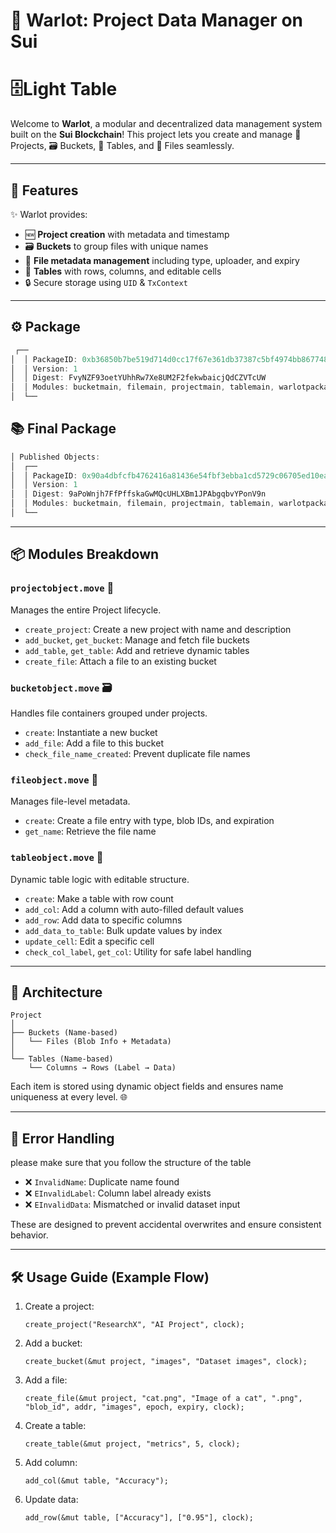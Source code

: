 

# 📁 Warlot: Project Data Manager on Sui
# 🗄️Light Table 
Welcome to **Warlot**, a modular and decentralized data management system built on the **Sui Blockchain**! This project lets you create and manage 🧱 Projects, 🗃️ Buckets, 📝 Tables, and 📄 Files seamlessly.

---

## 🚀 Features

✨ Warlot provides:

- 🆕 **Project creation** with metadata and timestamp  
- 🗃️ **Buckets** to group files with unique names  
- 📄 **File metadata management** including type, uploader, and expiry  
- 📝 **Tables** with rows, columns, and editable cells  
- 🔒 Secure storage using `UID` & `TxContext`  

---
## ⚙️ Package
```rust
 ┌──                                                                                             
│  │ PackageID: 0xb36850b7be519d714d0cc17f67e361db37387c5bf4974bb867748bcab1de15d4                 │
│  │ Version: 1                                                                                    │
│  │ Digest: FvyNZF93oetYUhhRw7Xe8UM2F2fekwbaicjQdCZVTcUW                                          │
│  │ Modules: bucketmain, filemain, projectmain, tablemain, warlotpackage                          │
│  └──                                                                          
```

## 📚 Final Package
```rust
│ Published Objects:                                                                               │
│  ┌──                                                                                             │
│  │ PackageID: 0x90a4dbfcfb4762416a81436e54fbf3ebba1cd5729c06705ed10ea66da547d704                 │
│  │ Version: 1                                                                                    │
│  │ Digest: 9aPoWnjh7FfPffskaGwMQcUHLXBm1JPAbgqbvYPonV9n                                          │
│  │ Modules: bucketmain, filemain, projectmain, tablemain, warlotpackage                          │
│  └──     

```

---
## 📦 Modules Breakdown

### `projectobject.move` 🧱  
Manages the entire Project lifecycle.

- `create_project`: Create a new project with name and description  
- `add_bucket`, `get_bucket`: Manage and fetch file buckets  
- `add_table`, `get_table`: Add and retrieve dynamic tables  
- `create_file`: Attach a file to an existing bucket  

### `bucketobject.move` 🗃️  
Handles file containers grouped under projects.

- `create`: Instantiate a new bucket  
- `add_file`: Add a file to this bucket  
- `check_file_name_created`: Prevent duplicate file names  

### `fileobject.move` 📄  
Manages file-level metadata.

- `create`: Create a file entry with type, blob IDs, and expiration  
- `get_name`: Retrieve the file name  

### `tableobject.move` 📝  
Dynamic table logic with editable structure.

- `create`: Make a table with row count  
- `add_col`: Add a column with auto-filled default values  
- `add_row`: Add data to specific columns  
- `add_data_to_table`: Bulk update values by index  
- `update_cell`: Edit a specific cell  
- `check_col_label`, `get_col`: Utility for safe label handling  

---

## 🧩 Architecture

```
Project
│
├── Buckets (Name-based)
│   └── Files (Blob Info + Metadata)
│
└── Tables (Name-based)
    └── Columns → Rows (Label → Data)
```

Each item is stored using dynamic object fields and ensures name uniqueness at every level. 🌐

---

## 🔐 Error Handling
please make sure that you follow the structure of the table
- ❌ `InvalidName`: Duplicate name found
- ❌ `EInvalidLabel`: Column label already exists
- ❌ `EInvalidData`: Mismatched or invalid dataset input

These are designed to prevent accidental overwrites and ensure consistent behavior.

---

## 🛠️ Usage Guide (Example Flow)

1. Create a project:
   ```move
   create_project("ResearchX", "AI Project", clock);
   ```

2. Add a bucket:
   ```move
   create_bucket(&mut project, "images", "Dataset images", clock);
   ```

3. Add a file:
   ```move
   create_file(&mut project, "cat.png", "Image of a cat", ".png", "blob_id", addr, "images", epoch, expiry, clock);
   ```

4. Create a table:
   ```move
   create_table(&mut project, "metrics", 5, clock);
   ```

5. Add column:
   ```move
   add_col(&mut table, "Accuracy");
   ```

6. Update data:
   ```move
   add_row(&mut table, ["Accuracy"], ["0.95"], clock);
   ```
